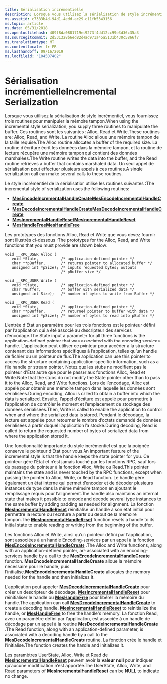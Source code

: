 ```yaml
---
title: Sérialisation incrémentielle
description: Lorsque vous utilisez la sérialisation de style incrémentiel, vous fournissez trois routines pour manipuler la mémoire tampon.
ms.assetid: c7383b4d-94d1-4edd-ac29-c11fb5343156
ms.topic: article
ms.date: 05/31/2018
ms.openlocfilehash: 409f8da0881719ec9273f4dd12cc99e3d36c35a3
ms.sourcegitcommit: 2d531328b6ed82d4ad971a45a5131b430c5866f7
ms.translationtype: MT
ms.contentlocale: fr-FR
ms.lasthandoff: 09/16/2019
ms.locfileid: "104507402"
---
```

# <a name="incremental-serialization"></a><span data-ttu-id="a5431-103">Sérialisation incrémentielle</span><span class="sxs-lookup"><span data-stu-id="a5431-103">Incremental Serialization</span></span>

<span data-ttu-id="a5431-104">Lorsque vous utilisez la sérialisation de style incrémentiel, vous fournissez trois routines pour manipuler la mémoire tampon.</span><span class="sxs-lookup"><span data-stu-id="a5431-104">When using the incremental style serialization, you supply three routines to manipulate the buffer.</span></span> <span data-ttu-id="a5431-105">Ces routines sont les suivantes : Alloc, Read et Write.</span><span class="sxs-lookup"><span data-stu-id="a5431-105">These routines are: Alloc, Read, and Write.</span></span> <span data-ttu-id="a5431-106">La routine Alloc alloue une mémoire tampon de la taille requise.</span><span class="sxs-lookup"><span data-stu-id="a5431-106">The Alloc routine allocates a buffer of the required size.</span></span> <span data-ttu-id="a5431-107">La routine d’écriture écrit les données dans la mémoire tampon, et la routine de lecture récupère une mémoire tampon qui contient des données marshalées.</span><span class="sxs-lookup"><span data-stu-id="a5431-107">The Write routine writes the data into the buffer, and the Read routine retrieves a buffer that contains marshaled data.</span></span> <span data-ttu-id="a5431-108">Un seul appel de sérialisation peut effectuer plusieurs appels à ces routines.</span><span class="sxs-lookup"><span data-stu-id="a5431-108">A single serialization call can make several calls to these routines.</span></span>

<span data-ttu-id="a5431-109">Le style incrémentiel de la sérialisation utilise les routines suivantes :</span><span class="sxs-lookup"><span data-stu-id="a5431-109">The incremental style of serialization uses the following routines:</span></span>

-   [<span data-ttu-id="a5431-110">**MesEncodeIncrementalHandleCreate**</span><span class="sxs-lookup"><span data-stu-id="a5431-110">**MesEncodeIncrementalHandleCreate**</span></span>](/windows/desktop/api/Midles/nf-midles-mesencodeincrementalhandlecreate)
-   [<span data-ttu-id="a5431-111">**MesDecodeIncrementalHandleCreate**</span><span class="sxs-lookup"><span data-stu-id="a5431-111">**MesDecodeIncrementalHandleCreate**</span></span>](/windows/desktop/api/Midles/nf-midles-mesdecodeincrementalhandlecreate)
-   [<span data-ttu-id="a5431-112">**MesIncrementalHandleReset**</span><span class="sxs-lookup"><span data-stu-id="a5431-112">**MesIncrementalHandleReset**</span></span>](/windows/desktop/api/Midles/nf-midles-mesincrementalhandlereset)
-   [<span data-ttu-id="a5431-113">**MesHandleFree**</span><span class="sxs-lookup"><span data-stu-id="a5431-113">**MesHandleFree**</span></span>](/windows/desktop/api/Midles/nf-midles-meshandlefree)

<span data-ttu-id="a5431-114">Les prototypes des fonctions Alloc, Read et Write que vous devez fournir sont illustrés ci-dessous :</span><span class="sxs-lookup"><span data-stu-id="a5431-114">The prototypes for the Alloc, Read, and Write functions that you must provide are shown below:</span></span>

``` syntax
void __RPC_USER Alloc (
   void *State,          /* application-defined pointer */
   char **pBuffer,       /* returns pointer to allocated buffer */
   unsigned int *pSize); /* inputs requested bytes; outputs 
                         /* pBuffer size */

void __RPC_USER Write (
   void *State,          /* application-defined pointer */
   char *Buffer,         /* buffer with serialized data */
   unsigned int Size);   /* number of bytes to write from Buffer */

void __RPC_USER Read (
   void *State,          /* application-defined pointer */
   char **pBuffer,       /* returned pointer to buffer with data */
   unsigned int *pSize); /* number of bytes to read into pBuffer */
```

<span data-ttu-id="a5431-115">L’entrée d’État un paramètre pour les trois fonctions est le pointeur défini par l’application qui a été associé au descripteur des services d’encodage.</span><span class="sxs-lookup"><span data-stu-id="a5431-115">The State input a parameter for all three functions is the application-defined pointer that was associated with the encoding services handle.</span></span> <span data-ttu-id="a5431-116">L’application peut utiliser ce pointeur pour accéder à la structure contenant des informations spécifiques à l’application, telles qu’un handle de fichier ou un pointeur de flux.</span><span class="sxs-lookup"><span data-stu-id="a5431-116">The application can use this pointer to access the structure containing application-specific information, such as a file handle or stream pointer.</span></span> <span data-ttu-id="a5431-117">Notez que les stubs ne modifient pas le pointeur d’État autre que pour le passer aux fonctions Alloc, Read et Write.</span><span class="sxs-lookup"><span data-stu-id="a5431-117">Note that the stubs do not modify the State pointer other than to pass it to the Alloc, Read, and Write functions.</span></span> <span data-ttu-id="a5431-118">Lors de l’encodage, Alloc est appelé pour obtenir une mémoire tampon dans laquelle les données sont sérialisées.</span><span class="sxs-lookup"><span data-stu-id="a5431-118">During encoding, Alloc is called to obtain a buffer into which the data is serialized.</span></span> <span data-ttu-id="a5431-119">Ensuite, l’appel d’écriture est appelé pour permettre à l’application de contrôler le moment et l’emplacement de stockage des données sérialisées.</span><span class="sxs-lookup"><span data-stu-id="a5431-119">Then, Write is called to enable the application to control when and where the serialized data is stored.</span></span> <span data-ttu-id="a5431-120">Pendant le décodage, la lecture est appelée pour retourner le nombre d’octets demandé de données sérialisées à partir duquel l’application l’a stocké.</span><span class="sxs-lookup"><span data-stu-id="a5431-120">During decoding, Read is called to return the requested number of bytes of serialized data from where the application stored it.</span></span>

<span data-ttu-id="a5431-121">Une fonctionnalité importante du style incrémentiel est que la poignée conserve le pointeur d’État pour vous.</span><span class="sxs-lookup"><span data-stu-id="a5431-121">An important feature of the incremental style is that the handle keeps the state pointer for you.</span></span> <span data-ttu-id="a5431-122">Ce pointeur gère l’État et n’est jamais touché par les fonctions RPC, sauf lors du passage du pointeur à la fonction Alloc, Write ou Read.</span><span class="sxs-lookup"><span data-stu-id="a5431-122">This pointer maintains the state and is never touched by the RPC functions, except when passing the pointer to Alloc, Write, or Read function.</span></span> <span data-ttu-id="a5431-123">Le handle gère également un état interne qui permet d’encoder et de décoder plusieurs instances de type dans la même mémoire tampon en ajoutant le remplissage requis pour l’alignement.</span><span class="sxs-lookup"><span data-stu-id="a5431-123">The handle also maintains an internal state that makes it possible to encode and decode several type instances to the same buffer by adding padding as needed for alignment.</span></span> <span data-ttu-id="a5431-124">La fonction [**MesIncrementalHandleReset**](/windows/desktop/api/Midles/nf-midles-mesincrementalhandlereset) réinitialise un handle à son état initial pour permettre la lecture ou l’écriture à partir du début de la mémoire tampon.</span><span class="sxs-lookup"><span data-stu-id="a5431-124">The [**MesIncrementalHandleReset**](/windows/desktop/api/Midles/nf-midles-mesincrementalhandlereset) function resets a handle to its initial state to enable reading or writing from the beginning of the buffer.</span></span>

<span data-ttu-id="a5431-125">Les fonctions Alloc et Write, ainsi qu’un pointeur défini par l’application, sont associées à un handle Encoding-services par un appel à la fonction [**MesEncodeIncrementalHandleCreate**](/windows/desktop/api/Midles/nf-midles-mesencodeincrementalhandlecreate) .</span><span class="sxs-lookup"><span data-stu-id="a5431-125">The Alloc and Write functions, along with an application-defined pointer, are associated with an encoding-services handle by a call to the [**MesEncodeIncrementalHandleCreate**](/windows/desktop/api/Midles/nf-midles-mesencodeincrementalhandlecreate) function.</span></span> <span data-ttu-id="a5431-126">**MesEncodeIncrementalHandleCreate** alloue la mémoire nécessaire pour le handle, puis l’initialise.</span><span class="sxs-lookup"><span data-stu-id="a5431-126">**MesEncodeIncrementalHandleCreate** allocates the memory needed for the handle and then initializes it.</span></span>

<span data-ttu-id="a5431-127">L’application peut appeler [**MesDecodeIncrementalHandleCreate**](/windows/desktop/api/Midles/nf-midles-mesdecodeincrementalhandlecreate) pour créer un descripteur de décodage, [**MesIncrementalHandleReset**](/windows/desktop/api/Midles/nf-midles-mesincrementalhandlereset) pour réinitialiser le handle ou [**MesHandleFree**](/windows/desktop/api/Midles/nf-midles-meshandlefree) pour libérer la mémoire du handle.</span><span class="sxs-lookup"><span data-stu-id="a5431-127">The application can call [**MesDecodeIncrementalHandleCreate**](/windows/desktop/api/Midles/nf-midles-mesdecodeincrementalhandlecreate) to create a decoding handle, [**MesIncrementalHandleReset**](/windows/desktop/api/Midles/nf-midles-mesincrementalhandlereset) to reinitialize the handle, or [**MesHandleFree**](/windows/desktop/api/Midles/nf-midles-meshandlefree) to free the handle's memory.</span></span> <span data-ttu-id="a5431-128">La fonction Read, avec un paramètre défini par l’application, est associée à un handle de décodage par un appel à la routine **MesDecodeIncrementalHandleCreate** .</span><span class="sxs-lookup"><span data-stu-id="a5431-128">The Read function, along with an application-defined parameter, is associated with a decoding handle by a call to the **MesDecodeIncrementalHandleCreate** routine.</span></span> <span data-ttu-id="a5431-129">La fonction crée le handle et l’initialise.</span><span class="sxs-lookup"><span data-stu-id="a5431-129">The function creates the handle and initializes it.</span></span>

<span data-ttu-id="a5431-130">Les paramètres UserState, Alloc, Write et Read de [**MesIncrementalHandleReset**](/windows/desktop/api/Midles/nf-midles-mesincrementalhandlereset) peuvent avoir la **valeur null** pour indiquer qu’aucune modification n’est apportée.</span><span class="sxs-lookup"><span data-stu-id="a5431-130">The UserState, Alloc, Write, and Read parameters of [**MesIncrementalHandleReset**](/windows/desktop/api/Midles/nf-midles-mesincrementalhandlereset) can be **NULL** to indicate no change.</span></span>

 

 




